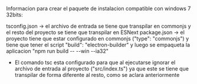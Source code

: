 Informacion para crear el paquete de instalacion compatible con windows 7 32bits:

tsconfig.json -> el archivo de entrada se tiene que transpilar en commonjs y el resto del proyecto se tiene que transpilar en ESNext
package.json -> el proyecto tiene que estar configurado en commonjs ("type": "commonjs") y tiene que tener el script "build": "electron-builder"
y luego se empaqueta la aplicacion "npm run build -- --win --ia32"
- El comando tsc esta configurado para que al ejecutarse ignorar el archivo de entrada al proyecto ("src/index.ts") ya que este se tiene que transpilar de forma diferente al resto, como se aclara anteriormente